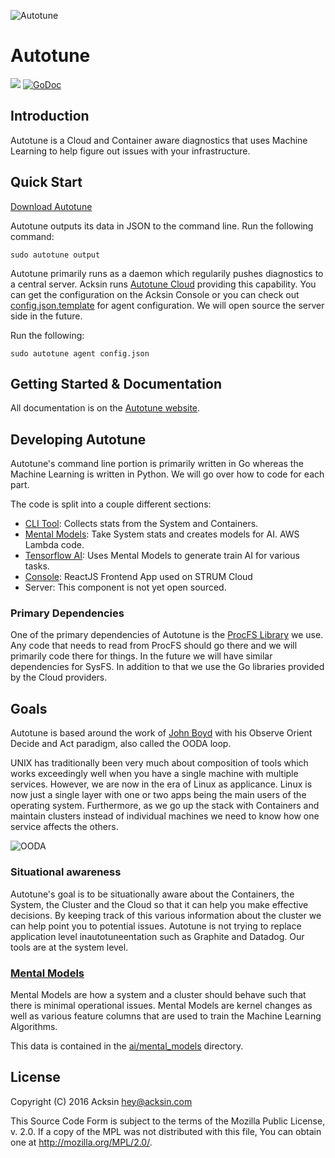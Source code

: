 ![Autotune](https://assets.acksin.com/images/autotune.png)

# Autotune

<a href="https://travis-ci.org/acksin/autotune"><img src="https://travis-ci.org/acksin/autotune.svg?branch=master" /></a>
<a href="https://godoc.org/github.com/acksin/autotune"><img src="https://godoc.org/github.com/acksin/autotune?status.svg" alt="GoDoc"></a>

## Introduction

Autotune is a Cloud and Container aware diagnostics that uses Machine
Learning to help figure out issues with your infrastructure.

## Quick Start

[Download Autotune](https://www.acksin.com/autotune)

Autotune outputs its data in JSON to the command line. Run the following
command:

    sudo autotune output

Autotune primarily runs as a daemon which regularily pushes
diagnostics to a central server. Acksin runs
[Autotune Cloud](https://www.acksin.com/console/login?redirectTo=https://www.acksin.com/console/autotune)
providing this capability. You can get the configuration on the Acksin
Console or you can check out
[config.json.template](config.json.template) for agent
configuration. We will open source the server side in the future.

Run the following:

    sudo autotune agent config.json

## Getting Started & Documentation

All documentation is on the [Autotune website](https://www.acksin.com/autotune).

## Developing Autotune

Autotune's command line portion is primarily written in Go whereas the
Machine Learning is written in Python. We will go over how to code for
each part.

The code is split into a couple different sections:

 - [CLI Tool](stats): Collects stats from the System and Containers.
 - [Mental Models](ai/mental_models): Take System stats and creates models for AI. AWS Lambda code.
 - [Tensorflow AI](ai/tensorflow): Uses Mental Models to generate train AI for various tasks.
 - [Console](console/js): ReactJS Frontend App used on STRUM Cloud
 - Server: This component is not yet open sourced.

### Primary Dependencies

One of the primary dependencies of Autotune is the [ProcFS Library](https://github.com/acksin/procfs) we use.
Any code that needs to read from ProcFS should go there and we will
primarily code there for things. In the future we will have similar
dependencies for SysFS. In addition to that we use the Go libraries
provided by the Cloud providers.

## Goals

Autotune is based around the work of
[John Boyd](https://en.wikipedia.org/wiki/John_Boyd_(military_strategist))
with his Observe Orient Decide and Act paradigm, also called
the OODA loop.

UNIX has traditionally been very much about composition of tools which
works exceedingly well when you have a single machine with multiple
services. However, we are now in the era of Linux as applicance. Linux
is now just a single layer with one or two apps being the main users
of the operating system. Furthermore, as we go up the stack with
Containers and maintain clusters instead of individual machines we
need to know how one service affects the others.

![OODA](https://assets.acksin.com/images/autotune_ooda.png)

### Situational awareness

Autotune's goal is to be situationally aware about the Containers, the
System, the Cluster and the Cloud so that it can help you make
effective decisions. By keeping track of this various information
about the cluster we can help point you to potential issues. Autotune is
not trying to replace application level inautotuneentation such as
Graphite and Datadog. Our tools are at the system level.

### [Mental Models](https://github.com/acksin/autotune/wiki/Mental-Models)

Mental Models are how a system and a cluster should behave such that
there is minimal operational issues. Mental Models are kernel changes
as well as various feature columns that are used to train the Machine
Learning Algorithms.

This data is contained in the [ai/mental_models](ai/mental_models) directory.

## License

Copyright (C) 2016 Acksin <hey@acksin.com>

This Source Code Form is subject to the terms of the Mozilla Public
License, v. 2.0. If a copy of the MPL was not distributed with this
file, You can obtain one at <http://mozilla.org/MPL/2.0/>.
